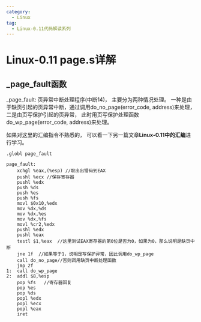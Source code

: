 ```yaml
---
category:
  - Linux
tag:
  - Linux-0.11代码解读系列
---
```



# Linux-0.11 page.s详解

## _page_fault函数
_page_fault:
页异常中断处理程序(中断14)， 主要分为两种情况处理。 一种是由于缺页引起的页异常中断，通过调用do_no_page(error_code, address)来处理， 二是由页写保护引起的页异常， 此时用页写保护处理函数do_wp_page(error_code, address)来处理。

如果对这里的汇编指令不熟悉的， 可以看一下另一篇文章**Linux-0.11中的汇编**进行学习。

```assemble
.globl page_fault

page_fault:
	xchgl %eax,(%esp) //取出出错码到EAX
	pushl %ecx //保存寄存器
	pushl %edx
	push %ds
	push %es
	push %fs
	movl $0x10,%edx
	mov %dx,%ds
	mov %dx,%es
	mov %dx,%fs
	movl %cr2,%edx
	pushl %edx
	pushl %eax
	testl $1,%eax  //这里测试EAX寄存器的第0位是否为0，如果为0，那么说明是缺页中断
	jne 1f  //如果等于1，说明是写保护异常，因此调用do_wp_page
	call do_no_page//否则调用缺页中断处理函数
	jmp 2f
1:	call do_wp_page
2:	addl $8,%esp
	pop %fs   //寄存器回复
	pop %es
	pop %ds
	popl %edx
	popl %ecx
	popl %eax
	iret
```